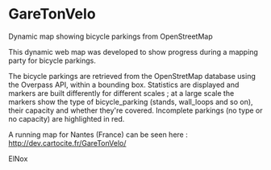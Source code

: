 # GareTonVelo
Dynamic map showing bicycle parkings from OpenStreetMap

This dynamic web map was developed to show progress during a mapping party for bicycle parkings.

The bicycle parkings are retrieved from the OpenStretMap database using the Overpass API, within a bounding box. 
Statistics are displayed and markers are built differently for different scales ; at a large scale the markers 
show the type of bicycle_parking (stands, wall_loops and so on), their capacity and whether they're covered.
Incomplete parkings (no type or no capacity) are highlighted in red.

A running map for Nantes (France) can be seen here : http://dev.cartocite.fr/GareTonVelo/

ElNox
